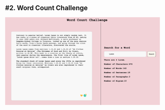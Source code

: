 <h2>#2. Word Count Challenge</h2>
<img src="/public/images/website.png "alt="website image"  width="100%" height="15%"/>
